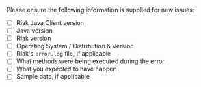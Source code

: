 Please ensure the following information is supplied for new issues:

- [ ] Riak Java Client version
- [ ] Java version
- [ ] Riak version
- [ ] Operating System / Distribution & Version
- [ ] Riak's `error.log` file, if applicable
- [ ] What methods were being executed during the error
- [ ] What you *expected* to have happen
- [ ] Sample data, if applicable
